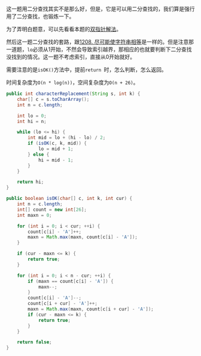 这一题用二分查找其实不是那么好，但是，它是可以用二分查找的，我们算是强行用了二分查找，也锻炼一下。

为了弄明白题意，可以先看看本题的[双指针解法](https://github.com/HUST-WZY/AlgsWithRiceWine/blob/main/DoublePointer/424.%20%E6%9B%BF%E6%8D%A2%E5%90%8E%E7%9A%84%E6%9C%80%E9%95%BF%E9%87%8D%E5%A4%8D%E5%AD%97%E7%AC%A6.md)。

然后这一题二分查找的套路，跟[1208. 尽可能使字符串相等](https://github.com/HUST-WZY/AlgsWithRiceWine/blob/main/BinaryTree/BS/1208.%20%E5%B0%BD%E5%8F%AF%E8%83%BD%E4%BD%BF%E5%AD%97%E7%AC%A6%E4%B8%B2%E7%9B%B8%E7%AD%89.md)是一样的。但是注意那一道题，`lo`必须从1开始，不然会导致索引越界，那相应的也就要判断下二分查找没找到的情况。这一题不考虑索引，直接从0开始就好。

需要注意的是`isOK()`方法中，提前`return `时，怎么判断，怎么返回。

时间复杂度为`O(n * log(n))`，空间复杂度为`O(n + 26)`。

```java
public int characterReplacement(String s, int k) {
    char[] c = s.toCharArray();
    int n = c.length;

    int lo = 0;
    int hi = n;

    while (lo <= hi) {
        int mid = lo + (hi - lo) / 2;
        if (isOK(c, k, mid)) {
            lo = mid + 1;
        } else {
            hi = mid - 1;
        }
    }

    return hi;
}

public boolean isOK(char[] c, int k, int cur) {
    int n = c.length;
    int[] count = new int[26];
    int maxn = 0;

    for (int i = 0; i < cur; ++i) {
        count[c[i] - 'A']++;
        maxn = Math.max(maxn, count[c[i] - 'A']);
    }

    if (cur - maxn <= k) {
        return true;
    }

    for (int i = 0; i < n - cur; ++i) {
        if (maxn == count[c[i] - 'A']) {
            maxn--;
        }
        count[c[i] - 'A']--;
        count[c[i + cur] - 'A']++;
        maxn = Math.max(maxn, count[c[i + cur] - 'A']);
        if (cur - maxn <= k) {
            return true;
        }
    }

    return false;
}
```
